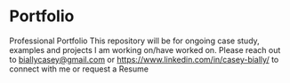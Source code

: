 # Portfolio
Professional Portfolio
This repository will be for ongoing case study, examples and projects I am working on/have worked on.
Please reach out to biallycasey@gmail.com or https://www.linkedin.com/in/casey-bially/ to connect with me or request a Resume

